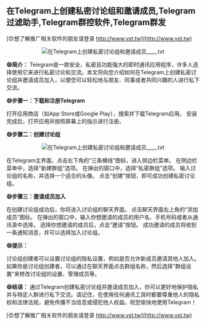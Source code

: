 ## **在Telegram上创建私密讨论组和邀请成员,Telegram过滤助手,Telegram群控软件,Telegram群发**

[😍想了解推广相关软件的朋友请登录 http://www.vst.tw](http://www.vst.tw)

 <center><img src="https://vst.tw/MP4/tuiguang/png/1.png" alt="在Telegram上创建私密讨论组和邀请成员____.txt"></center>

**😄简介：**
Telegram是一款安全、私密且功能强大的即时通讯应用程序，许多人选择使用它来进行私密讨论和交流。本文将向您介绍如何在Telegram上创建私密讨论组并邀请成员加入，以便您可以轻松地与朋友、同事或者共同兴趣的人进行私下交流。

**😄步骤一：下载和注册Telegram**

打开应用商店（如App Store或Google Play），搜索并下载Telegram应用。
安装完成后，打开应用并按照屏幕上的指示进行注册。

**😄步骤二：创建讨论组**

 <center><img src="https://vst.tw/MP4/tuiguang/png/1.png" alt="在Telegram上创建私密讨论组和邀请成员____.txt"></center>

在Telegram主界面，点击右下角的“三条横线”图标，进入侧边栏菜单。
在侧边栏菜单中，选择“新建群组”选项。
在弹出的窗口中，选择“私密群组”选项。
输入讨论组的名称，并选择一个适合的头像。
点击“创建”按钮，即可成功创建私密讨论组。

**😄步骤三：邀请成员加入**

在创建讨论组成功后，你将进入讨论组的聊天界面。
点击聊天界面右上角的“添加成员”图标。
在弹出的窗口中，输入你想邀请的成员的用户名、手机号码或者从通讯录中选择。
选择你想邀请的成员后，点击“邀请”按钮。
成功邀请的成员将收到一条通知消息，并可以选择加入讨论组。

**😄提示：**

讨论组创建者可以设置讨论组的隐私设置，例如是否允许新成员邀请其他人加入。
如果你是讨论组创建者，可以通过在聊天界面点击群组名称，然后选择“群组设置”来修改讨论组的设置、管理成员等。

**😄结语：**
通过Telegram创建私密讨论组并邀请成员加入，你可以更好地保护隐私并与特定人群进行私下交流。请记住，在使用任何通讯工具时都要尊重他人的隐私权和法律法规，避免传播不当信息或侵犯他人权益。祝您愉快地使用Telegram！

[😍想了解推广相关软件的朋友请登录 http://www.vst.tw](http://www.vst.tw)



